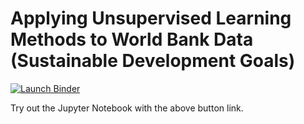 # Applying Unsupervised Learning Methods to World Bank Data (Sustainable Development Goals)

[![Launch Binder](http://mybinder.org/badge.svg)](https://beta.mybinder.org/v2/gh/zenador/sdg/master)

Try out the Jupyter Notebook with the above button link.
